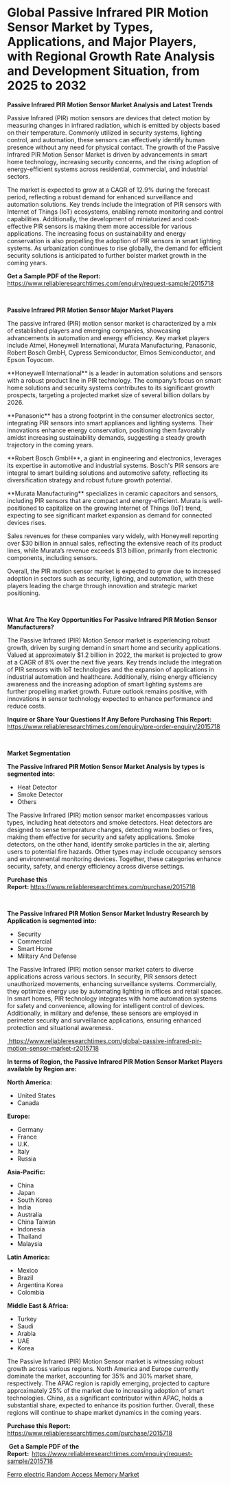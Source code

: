 <p><h1>Global Passive Infrared PIR Motion Sensor Market by Types, Applications, and Major Players, with Regional Growth Rate Analysis and Development Situation, from 2025 to 2032</h1></p><p><strong>Passive Infrared PIR Motion Sensor Market Analysis and Latest Trends</strong></p>
<p><p>Passive Infrared (PIR) motion sensors are devices that detect motion by measuring changes in infrared radiation, which is emitted by objects based on their temperature. Commonly utilized in security systems, lighting control, and automation, these sensors can effectively identify human presence without any need for physical contact. The growth of the Passive Infrared PIR Motion Sensor Market is driven by advancements in smart home technology, increasing security concerns, and the rising adoption of energy-efficient systems across residential, commercial, and industrial sectors.</p><p>The market is expected to grow at a CAGR of 12.9% during the forecast period, reflecting a robust demand for enhanced surveillance and automation solutions. Key trends include the integration of PIR sensors with Internet of Things (IoT) ecosystems, enabling remote monitoring and control capabilities. Additionally, the development of miniaturized and cost-effective PIR sensors is making them more accessible for various applications. The increasing focus on sustainability and energy conservation is also propelling the adoption of PIR sensors in smart lighting systems. As urbanization continues to rise globally, the demand for efficient security solutions is anticipated to further bolster market growth in the coming years.</p></p>
<p><strong>Get a Sample PDF of the Report:&nbsp;</strong> <a href="https://www.reliableresearchtimes.com/enquiry/request-sample/2015718?utm_campaign=3522&utm_medium=2&utm_source=Github&utm_content=ia&utm_term=06042025&utm_id=passive-infrared-pir-motion-sensor">https://www.reliableresearchtimes.com/enquiry/request-sample/2015718</a></p>
<p>&nbsp;</p>
<p><strong>Passive Infrared PIR Motion Sensor Major Market Players</strong></p>
<p><p>The passive infrared (PIR) motion sensor market is characterized by a mix of established players and emerging companies, showcasing advancements in automation and energy efficiency. Key market players include Atmel, Honeywell International, Murata Manufacturing, Panasonic, Robert Bosch GmbH, Cypress Semiconductor, Elmos Semiconductor, and Epson Toyocom.</p><p>**Honeywell International** is a leader in automation solutions and sensors with a robust product line in PIR technology. The company’s focus on smart home solutions and security systems contributes to its significant growth prospects, targeting a projected market size of several billion dollars by 2026.</p><p>**Panasonic** has a strong footprint in the consumer electronics sector, integrating PIR sensors into smart appliances and lighting systems. Their innovations enhance energy conservation, positioning them favorably amidst increasing sustainability demands, suggesting a steady growth trajectory in the coming years.</p><p>**Robert Bosch GmbH**, a giant in engineering and electronics, leverages its expertise in automotive and industrial systems. Bosch's PIR sensors are integral to smart building solutions and automotive safety, reflecting its diversification strategy and robust future growth potential.</p><p>**Murata Manufacturing** specializes in ceramic capacitors and sensors, including PIR sensors that are compact and energy-efficient. Murata is well-positioned to capitalize on the growing Internet of Things (IoT) trend, expecting to see significant market expansion as demand for connected devices rises.</p><p>Sales revenues for these companies vary widely, with Honeywell reporting over $30 billion in annual sales, reflecting the extensive reach of its product lines, while Murata’s revenue exceeds $13 billion, primarily from electronic components, including sensors.</p><p>Overall, the PIR motion sensor market is expected to grow due to increased adoption in sectors such as security, lighting, and automation, with these players leading the charge through innovation and strategic market positioning.</p></p>
<p>&nbsp;</p>
<p><strong>What Are The Key Opportunities For Passive Infrared PIR Motion Sensor Manufacturers?</strong></p>
<p><p>The Passive Infrared (PIR) Motion Sensor market is experiencing robust growth, driven by surging demand in smart home and security applications. Valued at approximately $1.2 billion in 2022, the market is projected to grow at a CAGR of 8% over the next five years. Key trends include the integration of PIR sensors with IoT technologies and the expansion of applications in industrial automation and healthcare. Additionally, rising energy efficiency awareness and the increasing adoption of smart lighting systems are further propelling market growth. Future outlook remains positive, with innovations in sensor technology expected to enhance performance and reduce costs.</p></p>
<p><strong>Inquire or Share Your Questions If Any Before Purchasing This Report:</strong> <a href="https://www.reliableresearchtimes.com/enquiry/pre-order-enquiry/2015718?utm_campaign=3522&utm_medium=2&utm_source=Github&utm_content=ia&utm_term=06042025&utm_id=passive-infrared-pir-motion-sensor">https://www.reliableresearchtimes.com/enquiry/pre-order-enquiry/2015718</a></p>
<p>&nbsp;</p>
<p><strong>Market Segmentation</strong></p>
<p><strong>The Passive Infrared PIR Motion Sensor Market Analysis by types is segmented into:</strong></p>
<p><ul><li>Heat Detector</li><li>Smoke Detector</li><li>Others</li></ul></p>
<p><p>The Passive Infrared (PIR) motion sensor market encompasses various types, including heat detectors and smoke detectors. Heat detectors are designed to sense temperature changes, detecting warm bodies or fires, making them effective for security and safety applications. Smoke detectors, on the other hand, identify smoke particles in the air, alerting users to potential fire hazards. Other types may include occupancy sensors and environmental monitoring devices. Together, these categories enhance security, safety, and energy efficiency across diverse settings.</p></p>
<p><strong>Purchase this Report:&nbsp;</strong><a href="https://www.reliableresearchtimes.com/purchase/2015718?utm_campaign=3522&utm_medium=2&utm_source=Github&utm_content=ia&utm_term=06042025&utm_id=passive-infrared-pir-motion-sensor">https://www.reliableresearchtimes.com/purchase/2015718</a></p>
<p>&nbsp;</p>
<p><strong>The Passive Infrared PIR Motion Sensor Market Industry Research by Application is segmented into:</strong></p>
<p><ul><li>Security</li><li>Commercial</li><li>Smart Home</li><li>Military And Defense</li></ul></p>
<p><p>The Passive Infrared (PIR) motion sensor market caters to diverse applications across various sectors. In security, PIR sensors detect unauthorized movements, enhancing surveillance systems. Commercially, they optimize energy use by automating lighting in offices and retail spaces. In smart homes, PIR technology integrates with home automation systems for safety and convenience, allowing for intelligent control of devices. Additionally, in military and defense, these sensors are employed in perimeter security and surveillance applications, ensuring enhanced protection and situational awareness.</p></p>
<p><a href="https://www.reliableresearchtimes.com/global-passive-infrared-pir-motion-sensor-market-r2015718?utm_campaign=3522&utm_medium=2&utm_source=Github&utm_content=ia&utm_term=06042025&utm_id=passive-infrared-pir-motion-sensor">&nbsp;https://www.reliableresearchtimes.com/global-passive-infrared-pir-motion-sensor-market-r2015718</a></p>
<p><strong>In terms of Region, the Passive Infrared PIR Motion Sensor Market Players available by Region are:</strong></p>
<p>
    <p> <strong> North America: </strong>
        <ul>
            <li>United States</li>
            <li>Canada</li>
        </ul>
        </p> 
    <p> <strong> Europe: </strong>
        <ul>
            <li>Germany</li>
            <li>France</li>
            <li>U.K.</li>
            <li>Italy</li>
            <li>Russia</li>
        </ul>
        </p> 
    <p> <strong> Asia-Pacific: </strong>
        <ul>
            <li>China</li>
            <li>Japan</li>
            <li>South Korea</li>
            <li>India</li>
            <li>Australia</li>
            <li>China Taiwan</li>
            <li>Indonesia</li>
            <li>Thailand</li>
            <li>Malaysia</li>
        </ul>
        </p> 
    <p> <strong> Latin America: </strong>
        <ul>
            <li>Mexico</li>
            <li>Brazil</li>
            <li>Argentina Korea</li>
            <li>Colombia</li>
        </ul>
        </p> 
    <p> <strong> Middle East & Africa: </strong>
        <ul>
            <li>Turkey</li>
            <li>Saudi</li>
            <li>Arabia</li>
            <li>UAE</li>
            <li>Korea</li>
        </ul>
    </p>
    </p>
<p><p>The Passive Infrared (PIR) Motion Sensor market is witnessing robust growth across various regions. North America and Europe currently dominate the market, accounting for 35% and 30% market share, respectively. The APAC region is rapidly emerging, projected to capture approximately 25% of the market due to increasing adoption of smart technologies. China, as a significant contributor within APAC, holds a substantial share, expected to enhance its position further. Overall, these regions will continue to shape market dynamics in the coming years.</p></p>
<p><strong>Purchase this Report: </strong><a href="https://www.reliableresearchtimes.com/purchase/2015718?utm_campaign=3522&utm_medium=2&utm_source=Github&utm_content=ia&utm_term=06042025&utm_id=passive-infrared-pir-motion-sensor">https://www.reliableresearchtimes.com/purchase/2015718</a></p>
<p>&nbsp;<strong>Get a Sample PDF of the Report:&nbsp;&nbsp;</strong><a href="https://www.reliableresearchtimes.com/enquiry/request-sample/2015718?utm_campaign=3522&utm_medium=2&utm_source=Github&utm_content=ia&utm_term=06042025&utm_id=passive-infrared-pir-motion-sensor">https://www.reliableresearchtimes.com/enquiry/request-sample/2015718</a></p>
<p><strong></strong></p>
<p><p><a href="https://github.com/karydacamu/Market-Research-Report-List-1/blob/main/ferro-electric-random-access-memory-market.md?utm_campaign=3522&utm_medium=2&utm_source=Github&utm_content=ia&utm_term=06042025&utm_id=passive-infrared-pir-motion-sensor">Ferro electric Random Access Memory Market</a></p></p>